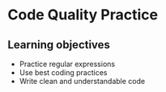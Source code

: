 # Code Quality Practice

## Learning objectives

- Practice regular expressions
- Use best coding practices
- Write clean and understandable code
